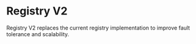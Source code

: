 # Registry V2

Registry V2 replaces the current registry implementation to improve fault tolerance and scalability.
